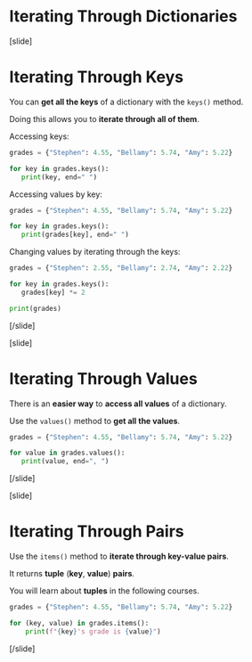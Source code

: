 # Iterating Through Dictionaries

[slide]
# Iterating Through Keys

You can **get all the keys** of a dictionary with the `keys()` method.

Doing this allows you to **iterate through all of them**.

Accessing keys:

```python live
grades = {"Stephen": 4.55, "Bellamy": 5.74, "Amy": 5.22}

for key in grades.keys():
   print(key, end=" ")
```

Accessing values by key:

```python live
grades = {"Stephen": 4.55, "Bellamy": 5.74, "Amy": 5.22}

for key in grades.keys():
   print(grades[key], end=" ")
```

Changing values by iterating through the keys:

```python live
grades = {"Stephen": 2.55, "Bellamy": 2.74, "Amy": 2.22}

for key in grades.keys():
   grades[key] *= 2

print(grades)
```

[/slide]

[slide]
# Iterating Through Values

There is an **easier way** to **access all values** of a dictionary.

Use the `values()` method to **get all the values**.

```python live
grades = {"Stephen": 4.55, "Bellamy": 5.74, "Amy": 5.22}

for value in grades.values():
   print(value, end=", ")
```

[/slide]

[slide]
# Iterating Through Pairs

Use the `items()` method to **iterate through key-value pairs**.

It returns **tuple** (**key**, **value**) **pairs**.

You will learn about **tuples** in the following courses.

```python live
grades = {"Stephen": 4.55, "Bellamy": 5.74, "Amy": 5.22}

for (key, value) in grades.items():
    print(f"{key}'s grade is {value}")
```

[/slide]